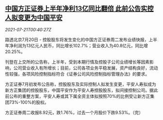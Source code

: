 <!--1626829262000-->
[中国方正证券上半年净利13亿同比翻倍 此前公告实控人拟变更为中国平安](https://cn.reuters.com/article/founder-securi-0720-tues-idCNKBS2ER01M)
------

<div><i>2021-07-21T00:40:27Z</i></div><p>路透北京7月20日 - 控股股东将发生变化的中国方正证券周二发布业绩快报，上半年净利润为13亿元人民币，同比增长102.7%；营业收入为40.8亿元，同比增20.25%。</p><p>刊登在上交所的公告称，上半年，受到本期行情及控股子公司业绩增长等因素影响，公司营业收入有所增长；目前，公司各项业务平稳发展，资产结构良好，流动性较强，各项风险控制指标符合《证券公司风险控制指标管理办法》的要求。</p><p>方正证券7月初发布公告称，控股股东及实际控制人拟发生变更，平安人寿拟成为新方正集团的控股股东，中国平安作为平安人寿控股股东，拟间接控制公司。据此前公布的重整方案，平安人寿或其下属全资主体拟按照70%的比例受让新方正集团73%-100%的股权。</p><p>方正证券周二收报8.92元，跌1.76%，过去一个月股价下跌9.53%。（完）</p>
